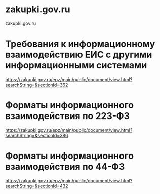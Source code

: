 # zakupki.gov.ru
zakupki.gov.ru

# Требования к информационному взаимодействию ЕИС с другими информационными системами
https://zakupki.gov.ru/epz/main/public/document/view.html?searchString=&sectionId=362

# Форматы информационного взаимодействия по 223-ФЗ
https://zakupki.gov.ru/epz/main/public/document/view.html?searchString=&sectionId=386

# Форматы информационного взаимодействия по 44-ФЗ
https://zakupki.gov.ru/epz/main/public/document/view.html?searchString=&sectionId=432
